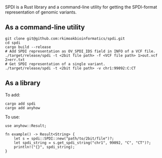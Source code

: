 SPDI is a Rust library and a command-line utility for getting the SPDI-format representation of genomic variants.

## As a command-line utility

```
git clone git@github.com:rkimoakbioinformatics/spdi.git
cd spdi
cargo build --release
# Add SPDI representation as OV_SPDI_IDS field in INFO of a VCF file.
./target/release/spdi -t <2bit file path> -f <VCF file path> 1>out.vcf 2>err.txt
# Get SPDI representation of a single variant.
./target/release/spdi -t <2bit file path> -v chr1:99092:C:CT
```

## As a library
To add:
```
cargo add spdi
cargo add anyhow
```
To use:
```
use anyhow::Result;

fn example() -> Result<String> {
    let s = spdi::SPDI::new("path/to/2bit/file")?;
    let spdi_string = s.get_spdi_string("chr1", 99092, "C", "CT")?;
    println!("{}", spdi_string);
}
```
